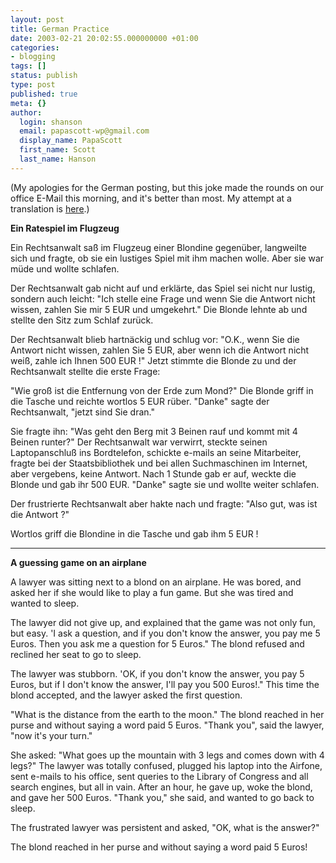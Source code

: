 ```yaml
---
layout: post
title: German Practice
date: 2003-02-21 20:02:55.000000000 +01:00
categories:
- blogging
tags: []
status: publish
type: post
published: true
meta: {}
author:
  login: shanson
  email: papascott-wp@gmail.com
  display_name: PapaScott
  first_name: Scott
  last_name: Hanson
---
```

<p>(My apologies for the German posting, but this joke made the rounds on our office E-Mail this morning, and it's better than most. My attempt at a translation is <a href="/2003/02/21/2105.php#more">here</a>.)</p>
<p><b>Ein Ratespiel im Flugzeug</b></p>
<p>Ein Rechtsanwalt saß im Flugzeug einer Blondine gegenüber, langweilte sich und fragte, ob sie ein lustiges Spiel mit ihm machen wolle. Aber sie war müde und wollte schlafen.</p>
<p>Der Rechtsanwalt gab nicht auf und erklärte, das Spiel sei nicht nur lustig, sondern auch leicht: "Ich stelle eine Frage und wenn Sie die Antwort nicht wissen, zahlen Sie mir 5 EUR  und umgekehrt." Die Blonde lehnte ab und stellte den Sitz zum Schlaf zurück.</p>
<p>Der Rechtsanwalt blieb hartnäckig und schlug vor: "O.K., wenn Sie die Antwort nicht wissen, zahlen Sie 5  EUR, aber wenn ich die Antwort nicht weiß, zahle ich Ihnen 500 EUR !" Jetzt stimmte die Blonde zu und der Rechtsanwalt stellte die erste Frage:</p>
<p>"Wie groß ist die Entfernung von der Erde zum Mond?" Die Blonde griff in die Tasche und reichte wortlos 5  EUR rüber. "Danke" sagte der Rechtsanwalt, "jetzt sind Sie dran."</p>
<p>Sie fragte ihn: "Was geht den Berg mit 3 Beinen rauf und kommt mit 4 Beinen runter?" Der Rechtsanwalt war verwirrt, steckte seinen Laptopanschluß ins Bordtelefon, schickte e-mails an seine Mitarbeiter, fragte bei der Staatsbibliothek und bei allen Suchmaschinen im Internet, aber vergebens, keine Antwort. Nach 1 Stunde gab er auf, weckte die Blonde und gab ihr 500 EUR. "Danke" sagte sie und wollte weiter schlafen.</p>
<p>Der frustrierte Rechtsanwalt aber hakte nach und fragte: "Also gut, was ist die Antwort ?"</p>
<p>Wortlos griff die Blondine in die Tasche und gab ihm 5  EUR !<br />
<!--more--></p>
<hr />
<b>A guessing game on an airplane</b></p>
<p>A lawyer was sitting next to a blond on an airplane. He was bored, and asked her if she would like to play a fun game. But she was tired and wanted to sleep.</p>
<p>The lawyer did not give up, and explained that the game was not only fun, but easy. 'I ask a question, and if you don't know the answer, you pay me 5 Euros. Then you ask me a question for 5 Euros." The blond refused and reclined her seat to go to sleep.</p>
<p>The lawyer was stubborn. 'OK, if you don't know the answer, you pay 5 Euros, but if  I don't know the answer, I'll pay you 500 Euros!." This time the blond accepted, and the lawyer asked the first question.</p>
<p>"What is the distance from the earth to the moon." The blond reached in her purse and without saying a word paid 5 Euros. "Thank you", said the lawyer, "now it's your turn."</p>
<p>She asked: "What goes up the mountain with 3 legs and comes down with 4 legs?" The lawyer was totally confused, plugged his laptop into the Airfone, sent e-mails to his office, sent queries to the Library of Congress and all search engines, but all in vain. After an hour, he gave up, woke the blond, and gave her 500 Euros. "Thank you," she said, and wanted to go back to sleep.</p>
<p>The frustrated lawyer was persistent and asked, "OK, what is the answer?"</p>
<p>The blond reached in her purse and without saying a word paid 5 Euros!</p>
